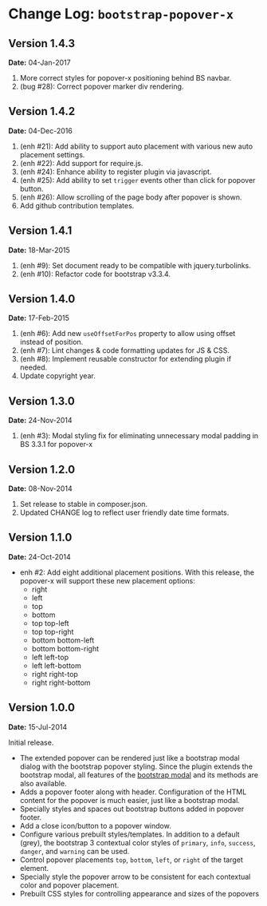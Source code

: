 Change Log: `bootstrap-popover-x`
=================================

## Version 1.4.3

**Date:** 04-Jan-2017

1. More correct styles for popover-x positioning behind BS navbar.
2. (bug #28): Correct popover marker div rendering.

## Version 1.4.2

**Date:** 04-Dec-2016

1. (enh #21): Add ability to support auto placement with various new auto placement settings.
2. (enh #22): Add support for require.js.
3. (enh #24): Enhance ability to register plugin via javascript.
4. (enh #25): Add ability to set `trigger` events other than click for popover button.
5. (enh #26): Allow scrolling of the page body after popover is shown.
6. Add github contribution templates.

## Version 1.4.1

**Date:** 18-Mar-2015

1. (enh #9): Set document ready to be compatible with jquery.turbolinks.
2. (enh #10): Refactor code for bootstrap v3.3.4.

## Version 1.4.0

**Date:** 17-Feb-2015

1. (enh #6): Add new `useOffsetForPos` property to allow using offset instead of position.
2. (enh #7): Lint changes & code formatting updates for JS & CSS.
3. (enh #8): Implement reusable constructor for extending plugin if needed.
4. Update copyright year.

## Version 1.3.0

**Date:** 24-Nov-2014

1. (enh #3): Modal styling fix for eliminating unnecessary modal padding in BS 3.3.1 for popover-x

## Version 1.2.0

**Date:** 08-Nov-2014

1. Set release to stable in composer.json.
2. Updated CHANGE log to reflect user friendly date time formats.

## Version 1.1.0

**Date:** 24-Oct-2014

- enh #2: Add eight additional placement positions. With this release, the popover-x will support these new placement options:
    - right
    - left
    - top
    - bottom
    - top top-left
    - top top-right
    - bottom bottom-left
    - bottom bottom-right
    - left left-top
    - left left-bottom
    - right right-top
    - right right-bottom

## Version 1.0.0

**Date:** 15-Jul-2014

Initial release.

- The extended popover can be rendered just like a bootstrap modal dialog with the bootstrap popover styling. Since the plugin extends the bootstrap modal,
  all features of the [bootstrap modal](http://getbootstrap.com/javascript/#modals) and its methods are also available.
- Adds a popover footer along with header. Configuration of the HTML content for the popover is much easier, just like a bootstrap modal.
- Specially styles and spaces out bootstrap buttons added in popover footer. 
- Add a close icon/button to a popover window.
- Configure various prebuilt styles/templates. In addition to a default (grey), the bootstrap 3 contextual color styles of `primary`, 
  `info`, `success`, `danger`, and `warning` can be used.
- Control popover placements `top`, `bottom`, `left`, or `right` of the target element.
- Specially style the popover arrow to be consistent for each contextual color and popover placement.
- Prebuilt CSS styles for controlling appearance and sizes of the popovers